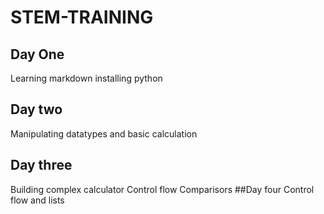 # STEM-TRAINING
## Day One
Learning markdown installing python
## Day two
Manipulating datatypes and basic calculation
## Day three
Building complex calculator
Control flow
Comparisors
##Day four
Control flow and lists
